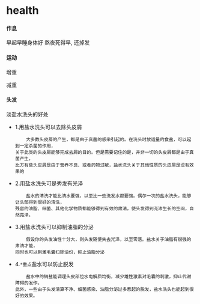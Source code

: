 # health

#### 作息

早起早睡身体好
熬夜死得早, 还掉发

#### 运动

增重

减重

#### 头发

淡盐水洗头的好处

- 1.用盐水洗头可以去除头皮屑
    ```text
        大多数头皮屑的产生，都是由于真菌的感染引起的。在洗头时放适量的食盐，可以起到一定杀菌的作用，
    关于此类的头皮屑能够完成去屑的目的。但是需要记住的是，并非一切的头皮屑都是由于真菌产生，
    比方有些头皮屑是由于营养不良、或者药物过敏，盐水洗头关于其他性质的头皮屑是没有效果的
    ```
- 2.用盐水洗头可是秀发有光泽
    ```text
        盐水的清洗才能比清水要强，以至比一些洗发水都要强。偶尔一次的盐水洗头，能够让头部得到很好的清洗，
    残留的油脂、细菌、其他化学物质都能够得到有效的肃清，使头发得到充沛生长的空间，自然亮泽。
    ```
- 3.用盐水洗头可以抑制油脂的分泌
    ```text
        假设你的头发油性十分大，则头发随便失去光泽，以至零落。盐水关于油脂有很强的肃清才能，
    同时也可以刺激毛囊扫除油份，抑止油脂分泌
    ```
- 4.`*重点`盐水可以防止脱发
    ```text
        盐水中的钠盐能调理头皮部位水电解质均衡，减少雄性激素对毛囊的刺激，抑止代谢障碍的发作。
    此外，一些由于头发清算不净、细菌感染、油脂分泌过多惹起的脱发，盐水洗头也能起到很好的效果。
    ```
